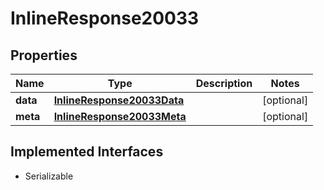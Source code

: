 

# InlineResponse20033


## Properties

Name | Type | Description | Notes
------------ | ------------- | ------------- | -------------
**data** | [**InlineResponse20033Data**](InlineResponse20033Data.md) |  |  [optional]
**meta** | [**InlineResponse20033Meta**](InlineResponse20033Meta.md) |  |  [optional]


## Implemented Interfaces

* Serializable


